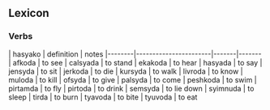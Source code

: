 
## Lexicon

### Verbs
| hasyako | definition | notes
|--------|-----------------------|-------|-------
| afkoda | to see
| calsyada | to stand
| ekakoda | to hear
| hasyada | to say
| jensyda | to sit
| jerkoda | to die
| kursyda | to walk
| livroda | to know
| muloda	| to kill
| ofsyda	| to give
| palsyda	| to come
| peshkoda | to swim
| pirtamda | to fly
| pirtoda | to drink
| semsyda	| to lie down
| syimnuda | to sleep
| tirda | to burn
| tyavoda | to bite
| tyuvoda	| to eat
